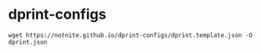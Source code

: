 # dprint-configs

`wget https://notnite.github.io/dprint-configs/dprint.template.json -O dprint.json`

